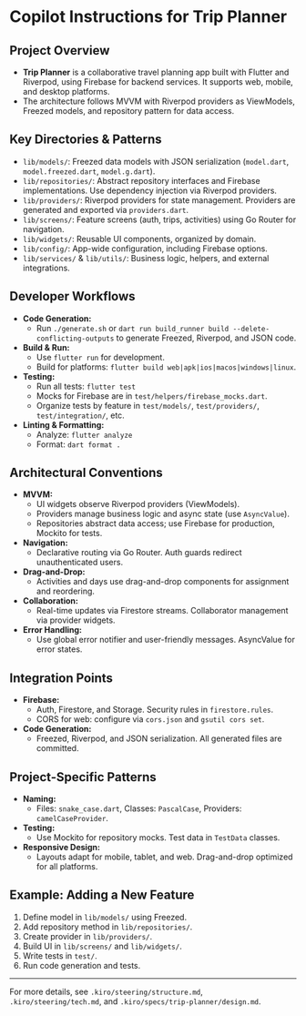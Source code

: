 # Copilot Instructions for Trip Planner

## Project Overview
- **Trip Planner** is a collaborative travel planning app built with Flutter and Riverpod, using Firebase for backend services. It supports web, mobile, and desktop platforms.
- The architecture follows MVVM with Riverpod providers as ViewModels, Freezed models, and repository pattern for data access.

## Key Directories & Patterns
- `lib/models/`: Freezed data models with JSON serialization (`model.dart`, `model.freezed.dart`, `model.g.dart`).
- `lib/repositories/`: Abstract repository interfaces and Firebase implementations. Use dependency injection via Riverpod providers.
- `lib/providers/`: Riverpod providers for state management. Providers are generated and exported via `providers.dart`.
- `lib/screens/`: Feature screens (auth, trips, activities) using Go Router for navigation.
- `lib/widgets/`: Reusable UI components, organized by domain.
- `lib/config/`: App-wide configuration, including Firebase options.
- `lib/services/` & `lib/utils/`: Business logic, helpers, and external integrations.

## Developer Workflows
- **Code Generation:**
  - Run `./generate.sh` or `dart run build_runner build --delete-conflicting-outputs` to generate Freezed, Riverpod, and JSON code.
- **Build & Run:**
  - Use `flutter run` for development.
  - Build for platforms: `flutter build web|apk|ios|macos|windows|linux`.
- **Testing:**
  - Run all tests: `flutter test`
  - Mocks for Firebase are in `test/helpers/firebase_mocks.dart`.
  - Organize tests by feature in `test/models/`, `test/providers/`, `test/integration/`, etc.
- **Linting & Formatting:**
  - Analyze: `flutter analyze`
  - Format: `dart format .`

## Architectural Conventions
- **MVVM:**
  - UI widgets observe Riverpod providers (ViewModels).
  - Providers manage business logic and async state (use `AsyncValue`).
  - Repositories abstract data access; use Firebase for production, Mockito for tests.
- **Navigation:**
  - Declarative routing via Go Router. Auth guards redirect unauthenticated users.
- **Drag-and-Drop:**
  - Activities and days use drag-and-drop components for assignment and reordering.
- **Collaboration:**
  - Real-time updates via Firestore streams. Collaborator management via provider widgets.
- **Error Handling:**
  - Use global error notifier and user-friendly messages. AsyncValue for error states.

## Integration Points
- **Firebase:**
  - Auth, Firestore, and Storage. Security rules in `firestore.rules`.
  - CORS for web: configure via `cors.json` and `gsutil cors set`.
- **Code Generation:**
  - Freezed, Riverpod, and JSON serialization. All generated files are committed.

## Project-Specific Patterns
- **Naming:**
  - Files: `snake_case.dart`, Classes: `PascalCase`, Providers: `camelCaseProvider`.
- **Testing:**
  - Use Mockito for repository mocks. Test data in `TestData` classes.
- **Responsive Design:**
  - Layouts adapt for mobile, tablet, and web. Drag-and-drop optimized for all platforms.

## Example: Adding a New Feature
1. Define model in `lib/models/` using Freezed.
2. Add repository method in `lib/repositories/`.
3. Create provider in `lib/providers/`.
4. Build UI in `lib/screens/` and `lib/widgets/`.
5. Write tests in `test/`.
6. Run code generation and tests.

---

For more details, see `.kiro/steering/structure.md`, `.kiro/steering/tech.md`, and `.kiro/specs/trip-planner/design.md`.
